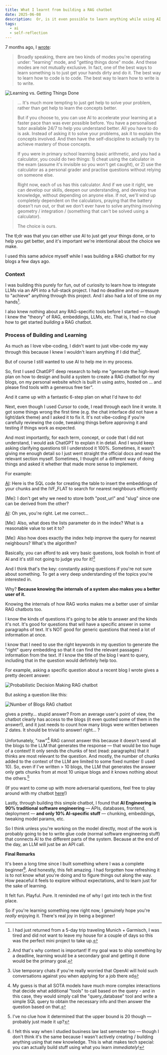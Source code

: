 ```yaml
---
title: What I learnt from building a RAG chatbot
date: 2025-06-08
description:  Or, is it even possible to learn anything while using AI to code?
tags:
  - ai
  - self-reflection
---
```


7 months ago, I [wrote](https://www.devanshshah.dev/posts/learning-vs-getting-things-done):

> Broadly speaking, there are two kinds of modes you're operating under: "learning" mode, and "getting things done" mode. And these modes are not mutually exclusive. In fact, one of the best ways to learn something is to just get your hands dirty and do it. The best way to learn how to code is to code. The best way to learn how to write is to write.

![Learning vs. Getting Things Done](../../../public/images/blog/learning-gtd-modes.webp)

> …
> It's much more tempting to just get help to solve your problem, rather than get help to learn the concepts better.
>
> But if you choose to, you can use AI to accelerate your learning at a faster pace than was ever possible before. You have a personalised tutor available 24/7 to help you understand better. All you have to do is ask. Instead of asking it to solve your problems, ask it to explain the concepts involved. And then have the self-discipline to actually try to achieve mastery of those concepts.
>
> If you were in primary school learning basic arithmetic, and you had a calculator, you could do two things: 1) cheat using the calculator in the exam (assume it's invisible so you won't get caught), or 2) use the calculator as a personal grader and practise questions without relying on someone else.
>
> Right now, each of us has this calculator. And if we use it right, we can develop our skills, deepen our understanding, and develop true knowledge, without depending on anyone else. If not, we'll wind up completely dependent on the calculators, praying that the battery doesn't run out, or that we don't ever have to solve anything involving geometry / integration / (something that can't be solved using a calculator).
>
> The choice is ours.

The tl;dr was that you can either use AI to just get your things done, or to help you get better, and it's important we're intentional about the choice we make.

I used this same advice myself while I was building a RAG chatbot for my blogs a few days ago.

### Context

I was building this purely for fun, out of curiosity to learn how to integrate LLMs via an API into a full-stack project. I had no deadline and no pressure to "achieve" anything through this project. And I also had a lot of time on my hands[^1].

I also knew nothing about any RAG-specific tools before I started — though I knew the "theory" of RAG, embeddings, LLMs, etc. That is, I had no clue how to get started _building_ a RAG chatbot.

### Process of Building and Learning

As much as I love vibe-coding, I didn't want to just vibe-code my way through this because I knew I wouldn't learn anything if I did that[^2].

But of course I still wanted to use AI to help me in my process.

So, first I used ChatGPT deep research to help me "generate the high-level plan on how to design and build a system to create a RAG chatbot for my blogs, on my personal website which is built in using astro, hosted on … and please find tools with a generous free tier".

And it came up with a fantastic 6-step plan on what I'd have to do!

Next, even though I used Cursor to code, I read through each line it wrote. It got some things wrong the first time (e.g. the chat interface did not have a light/dark theme) and I asked it to fix it. It's not vibe-coding if you're carefully reviewing the code, tweaking things before approving it and testing if things work as expected.

And most importantly, for each term, concept, or code that I did not understand, I would ask ChatGPT to explain it in detail. And I would keep asking clarifying questions till I understood it 100%. Sometimes, it wasn't giving me enough detail so I just went straight the official docs and read the relevant section myself.  Sometimes, I thought of a different way of doing things and asked it whether that made more sense to implement.

For example:

[AI]: Here is the SQL code for creating the table to insert the embeddings of your chunks and the IVF_FLAT to search for nearest neighbours efficiently

[Me]: I don't get why we need to store both "post_url" and "slug" since one can be derived from the other?

[AI]: Oh yes, you're right. Let me correct…

[Me]: Also, what does the lists parameter do in the index? What is a reasonable value to set it to?

[AI]: <Explains>

[Me]: Also how does exactly the index help improve the query for nearest neighbours? What's the algorithm?

Basically, you can afford to ask very basic questions, look foolish in front of AI and it's still not going to judge you for it![^3]

And I think that's the key: constantly asking questions if you're not sure about something. To get a very deep understanding of the topics you're interested in.

Why? **Because knowing the internals of a system also makes you a better user of it.**

Knowing the internals of how RAG works makes me a better user of similar RAG chatbots too.

I know the kinds of questions it's going to be able to answer and the kinds it's not. It's good for questions that will have a specific answer in some paragraphs of text. It's NOT good for generic questions that need a lot of information at once.

I know that I need to use the right keywords in my question to generate the "right" query embedding so that it can find the relevant passages / information from the text. If I know the title of the blog I want to query, including that in the question would definitely help too.

For example, asking a specific question about a recent blog I wrote gives a pretty decent answer:

![Probabilistic Decision Making RAG chatbot](../../../public/images/blog/rag-chatbot/pdm-chatbot.webp)

But asking a question like this:

![Number of Blogs RAG chatbot](../../../public/images/blog/rag-chatbot/num-blogs-chatbot.webp)

gives a pretty… stupid answer? From an average user's point of view, the chatbot clearly has access to the blogs (it even quoted some of them in the answer!), and it just needs to count how many blogs were written between 2 dates. It should be trivial to answer! right… ?

Unfortunately, "raw"[^4] RAG cannot answer this because it doesn't send all the blogs to the LLM that generates the response — that would be too huge of a context! It only sends the chunks of text (read: paragraphs) that it thinks are most relevant to the question. And mostly, the number of chunks added to the context of the LLM are limited to some fixed number (I used 10). So, even if I've written > 10 blogs, the LLM that generates the answer only gets chunks from at most 10 unique blogs and it knows nothing about the others.[^5]

(If you want to come up with more adversarial questions, feel free to play around with my chatbot [here](https://devanshshah.dev/blog)!)

Lastly, through building this simple chatbot, I found that **AI Engineering is 90% traditional software engineering** — APIs, databases, frontend, deployment — **and only 10% AI-specific stuff** — chunking, embeddings, tweaking model params, etc.

So I think unless you're working on the model directly, most of the work is probably going to be to write glue code (normal software engineering stuff) that connects AI to the different parts of the system. Because at the end of the day, an LLM will just be an API call.

**Final Remarks**

It's been a long time since I built something where I was a complete beginner[^6]. And honestly, this felt amazing. I had forgotten how refreshing it is to not know what you're doing and to figure things out along the way. How peaceful it feels to explore without expectations, and to learn just for the sake of learning.

It felt fun. Playful. Pure. It reminded me of why I got into tech in the first place.

So if you're learning something new right now, I genuinely hope you're _really_ enjoying it. There's real joy in being a beginner!

[^1]: I had just returned from a 5-day trip traveling Munich + Garmisch, I was tired and did not want to leave my house for a couple of days so this was the perfect mini project to take up.

[^2]: And that's why context is important! If my goal was to ship something by a deadline, learning would be a secondary goal and getting it done would be the primary goal.

[^3]: Use temporary chats if you're really worried that OpenAI will hold such conversations against you when applying for a job there xd

[^4]: My guess is that all SOTA models have much more complex interactions that decide what additional "tools" to call based on the query - and in this case, they would simply call the "query_database" tool and write a simple SQL query to obtain the necessary info and then answer the question based on that.

[^5]: I've no clue how it determined that the upper bound is 20 though — probably just made it up?

[^6]: I felt this way when I studied business law last semester too — though I don't think it's the same because I wasn't actively creating / building anything using that new knowledge. This is what makes tech special: you can actually build stuff using what you learn _immediately_!
